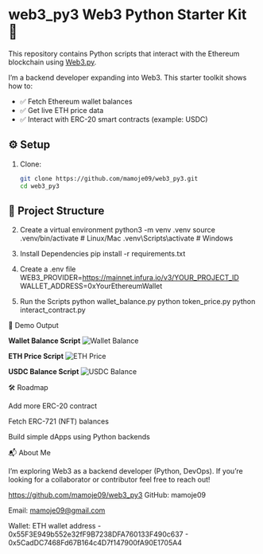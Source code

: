 # web3_py3 Web3 Python Starter Kit 🚀

This repository contains Python scripts that interact with the Ethereum blockchain using [Web3.py](https://web3py.readthedocs.io/).  

I’m a backend developer expanding into Web3. This starter toolkit shows how to:  
- ✅ Fetch Ethereum wallet balances  
- ✅ Get live ETH price data  
- ✅ Interact with ERC-20 smart contracts (example: USDC)  

## ⚙️ Setup

1. Clone:
   ```bash
   git clone https://github.com/mamoje09/web3_py3.git
   cd web3_py3 

## 📂 Project Structure

2. Create a virtual environment
   python3 -m venv .venv
   source .venv/bin/activate   # Linux/Mac
   .venv\Scripts\activate      # Windows

3. Install Dependencies
   pip install -r requirements.txt

4. Create a .env file
   WEB3_PROVIDER=https://mainnet.infura.io/v3/YOUR_PROJECT_ID
   WALLET_ADDRESS=0xYourEthereumWallet

5. Run the Scripts
   python wallet_balance.py
   python token_price.py
   python interact_contract.py



📸 Demo Output

**Wallet Balance Script**
![Wallet Balance](screenshots/wallet_balance.png)

**ETH Price Script**
![ETH Price](screenshots/token_price.png)

**USDC Balance Script**
![USDC Balance](screenshots/interact_contract.png)





🛠 Roadmap

Add more ERC-20 contract

Fetch ERC-721 (NFT) balances

Build simple dApps using Python backends





📬 About Me

I’m exploring Web3 as a backend developer (Python, DevOps).
If you’re looking for a collaborator or contributor feel free to reach out!

https://github.com/mamoje09/web3_py3
GitHub: mamoje09

Email: mamoje09@gmail.com

Wallet: ETH wallet address - 0x55F3E949b552e32fF9B7238DFA760133F490c637
                           - 0x5CadDC7468Fd67B164c4D7f147900fA90E1705A4
